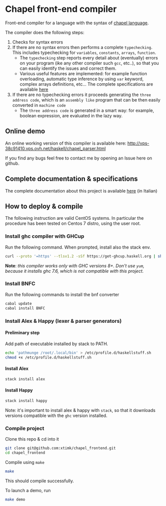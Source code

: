 # Chapel front-end compiler

Front-end compiler for a language with the syntax of  [chapel language](https://chapel-lang.org/).

The compiler does the following steps:

 1. Checks for syntax errors
 2. If there are no syntax errors then performs a complete `typechecking`. This includes typechecking for `variables`, `constants`, `arrays`, `function`.
	- The `typechecking` step reports every detail about (eventually) errors on your program (ike any other compiler such `gcc`, etc..), so that you can easily identify the issues and correct them.
	- Various useful features are implemented: for example function overloading, automatic type inference by using `var` keyword, complex arrays definitions, etc... The complete specifications are available [here](https://github.com/xtimk/chapel_frontend/blob/main/doc_it.pdf)
 3. If there are no typechecking errors it proceeds generating the `three address code`, which is an `assembly like` program that can be then easily converted in `machine code`
	 - The `three address code` is generated in a smart way: for example, boolean expression, are evaluated in the lazy way.

## Online demo
An online working version of this compiler is available here: http://vps-38c91410.vps.ovh.net/haskell/chapel_parser.html

If you find any bugs feel free to contact me by opening an Issue here on github.

## Complete documentation & specifications
The complete documentation about this project is available [here](https://github.com/xtimk/chapel_frontend/blob/main/doc_it.pdf) (in Italian)

## How to deploy & compile
The following instruction are valid CentOS systems. In particular the procedure has been tested on Centos 7 distro, using the user root.

### Install ghc compiler with GHCup

Run the following command. When prompted, install also the stack env.
```bash
curl --proto '=https' --tlsv1.2 -sSf https://get-ghcup.haskell.org | sh
```
**Note**: *this compiler works only with GHC versions 8+. Don't use `yum`, because it installs ghc 7.6, which is not compatible with this project.*

### Install BNFC
Run the following commands to install the bnf converter
```bash
cabal update
cabal install BNFC
```

### Install Alex & Happy (lexer & parser generators)

#### Preliminary step
Add path of executable installed by stack to PATH.
```bash
echo 'pathmunge /root/.local/bin' > /etc/profile.d/haskellstuff.sh
chmod +x /etc/profile.d/haskellstuff.sh
```
#### Install Alex
```bash
stack install alex
```
#### Install Happy
```bash
stack install happy
```
Note: it's important to install alex & happy with `stack`, so that it downloads versions compatible with the `ghc` version installed.

### Compile project

Clone this repo & cd into it
```bash
git clone git@github.com:xtimk/chapel_frontend.git
cd chapel_frontend
```

Compile using `make`
```bash
make
```

This should compile successfully.

To launch a demo, run
```bash
make demo
```

